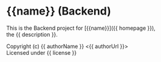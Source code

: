 
# {{name}} (Backend)

This is the Backend project for [{{name}}]({{ homepage }}),<br/>
the {{ description }}.

Copyright (c) {{ authorName }} <{{ authorUrl }}><br/>
Licensed under {{ license }}

